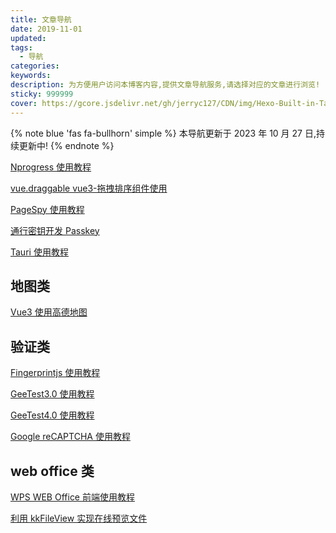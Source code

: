 ```yaml
---
title: 文章导航
date: 2019-11-01
updated:
tags:
  - 导航
categories:
keywords:
description: 为方便用户访问本博客内容,提供文章导航服务,请选择对应的文章进行浏览!
sticky: 999999
cover: https://gcore.jsdelivr.net/gh/jerryc127/CDN/img/Hexo-Built-in-Tag-Plugins-COVER.png
---
```


{% note blue 'fas fa-bullhorn' simple %}
本导航更新于 2023 年 10 月 27 日,持续更新中!
{% endnote %}

[Nprogress 使用教程](/posts/20220903nr/)

[vue.draggable vue3-拖拽排序组件使用](/posts/20220909px/)

[PageSpy 使用教程](/posts/20241017dv/)

[通行密钥开发 Passkey](/posts/20230806pa/)

[Tauri 使用教程](/posts/20230505tr/)

## 地图类

[Vue3 使用高德地图](/posts/20220905ap/)

## 验证类

[Fingerprintjs 使用教程](/posts/20220903sg/)

[GeeTest3.0 使用教程](/posts/20230330gt/)

[GeeTest4.0 使用教程](/posts/20230329gt/)

[Google reCAPTCHA 使用教程](/posts/20240417re/)

## web office 类

[WPS WEB Office 前端使用教程](/posts/20221010bg/)

[利用 kkFileView 实现在线预览文件](/posts/20221021ov)
